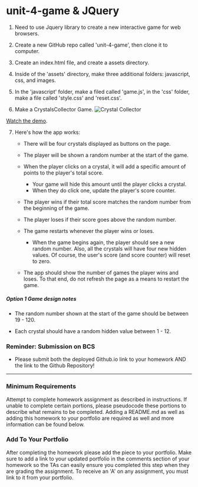 # unit-4-game & JQuery

1. Need to use Jquery library to create a new interactive game for web browsers.

2. Create a new GitHub repo called 'unit-4-game', then clone it to computer. 

3. Create an index.html file, and create a assets directory. 

4. Inside of the 'assets' directory, make three additional folders: javascript, css, and images.

5. In the 'javascript' folder, make a filed called 'game.js', in the 'css' folder, make a file called 'style.css' and 'reset.css'. 

6. Make a CrystalsCollector Game. 
![Crystal Collector](Images/1-CrystalCollector.jpg)

[Watch the demo](https://youtu.be/yNI0l2FMeCk).

7. Here's how the app works:

   * There will be four crystals displayed as buttons on the page.

   * The player will be shown a random number at the start of the game.

   * When the player clicks on a crystal, it will add a specific amount of points to the player's total score. 

     * Your game will hide this amount until the player clicks a crystal.
     * When they do click one, update the player's score counter.

   * The player wins if their total score matches the random number from the beginning of the game.

   * The player loses if their score goes above the random number.

   * The game restarts whenever the player wins or loses.

     * When the game begins again, the player should see a new random number. Also, all the crystals will have four new hidden values. Of course, the user's score (and score counter) will reset to zero.

   * The app should show the number of games the player wins and loses. To that end, do not refresh the page as a means to restart the game.

##### Option 1 Game design notes

* The random number shown at the start of the game should be between 19 - 120.

* Each crystal should have a random hidden value between 1 - 12.



### Reminder: Submission on BCS

* Please submit both the deployed Github.io link to your homework AND the link to the Github Repository!

- - -

### Minimum Requirements

Attempt to complete homework assignment as described in instructions. If unable to complete certain portions, please pseudocode these portions to describe what remains to be completed. Adding a README.md as well as adding this homework to your portfolio are required as well and more information can be found below.


### Add To Your Portfolio

After completing the homework please add the piece to your portfolio. Make sure to add a link to your updated portfolio in the comments section of your homework so the TAs can easily ensure you completed this step when they are grading the assignment. To receive an 'A' on any assignment, you must link to it from your portfolio.
